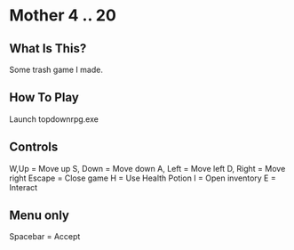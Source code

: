 # Mother 4 .. 20

What Is This?
-------------

Some trash game I made.

How To Play
-----------------------

Launch topdownrpg.exe

Controls
----------
W,Up = Move up
S, Down = Move down
A, Left = Move left
D, Right = Move right
Escape = Close game
H = Use Health Potion
I = Open inventory
E = Interact

Menu only
-----------
Spacebar = Accept
